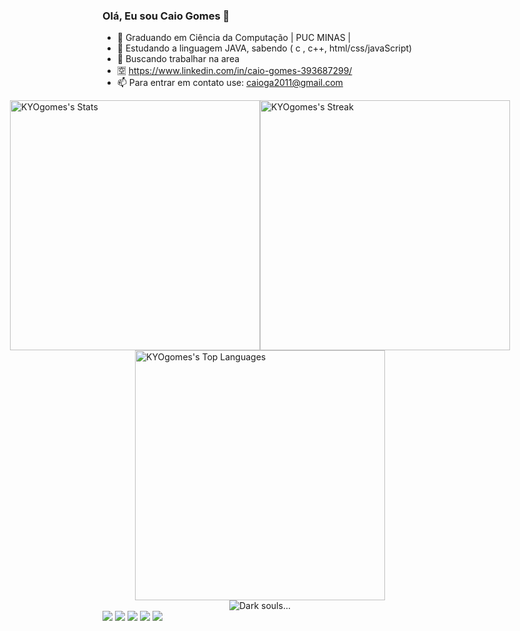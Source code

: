 ### Olá, Eu sou Caio Gomes 👋


- 🔭 Graduando em Ciência da Computação | PUC MINAS |
- 🌱 Estudando a linguagem JAVA, sabendo ( c , c++, html/css/javaScript)
- 👯 Buscando trabalhar na area
- 🈳 https://www.linkedin.com/in/caio-gomes-393687299/
- 📫 Para entrar em contato use: caioga2011@gmail.com


<div style="display: flex; justify-content: center;">
  <div style="display: flex; justify-content: center; flex-direction: row;">
    <img src="https://github-readme-stats.vercel.app/api?username=KYOgomes&theme=gotham&show_icons=true&hide_border=false&count_private=true" alt="KYOgomes's Stats" width="400">
    <img src="https://github-readme-streak-stats.herokuapp.com/?user=KYOgomes&theme=gotham&hide_border=false" alt="KYOgomes's Streak" width="400">
  </div>
</div>

<div style="display: flex; justify-content: center;">
  <img src="https://github-readme-stats.vercel.app/api/top-langs/?username=KYOgomes&theme=gotham&show_icons=true&hide_border=false&layout=compact" alt="KYOgomes's Top Languages" width="400">
</div>


  
  <div style="display: flex; justify-content: center;">
  <img src="https://github.com/KYOgomes/AEDS2/blob/main/gifDarksouls.gif" alt="Dark souls...">
</div>
  
  <div> 
  <a href="https://www.youtube.com/channel/UCO0J-MmyIBlgt-lPxfNqYrA/featured" target="_blank"><img src="https://img.shields.io/badge/YouTube-FF0000?style=for-the-badge&logo=youtube&logoColor=white" target="_blank"></a>
  <a href="https://instagram.com/caiooooo.gomes?igshid=YmMyMTA2M2Y=" target="_blank"><img src="https://img.shields.io/badge/-Instagram-%23E4405F?style=for-the-badge&logo=instagram&logoColor=white" target="_blank"></a>
 	<a href="https://www.twitch.tv/caiogalo9" target="_blank"><img src="https://img.shields.io/badge/Twitch-9146FF?style=for-the-badge&logo=twitch&logoColor=white" target="_blank"></a>
  <a href = "mailto:caioga2011@gmail.com"><img src="https://img.shields.io/badge/-Gmail-%23333?style=for-the-badge&logo=gmail&logoColor=white" target="_blank"></a>
  <a href="https://www.linkedin.com/in/caio-gomes-393687299" target="_blank"><img loading="lazy" src="https://img.shields.io/badge/-LinkedIn-%230077B5?style=for-the-badge&logo=linkedin&logoColor=white" target="_blank"></a>   
    
</div>
